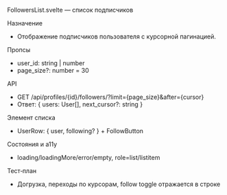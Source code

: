 FollowersList.svelte — список подписчиков

Назначение
- Отображение подписчиков пользователя с курсорной пагинацией.

Пропсы
- user_id: string | number
- page_size?: number = 30

API
- GET /api/profiles/{id}/followers/?limit={page_size}&after={cursor}
- Ответ: { users: User[], next_cursor?: string }

Элемент списка
- UserRow: { user, following? } + FollowButton

Состояния и a11y
- loading/loadingMore/error/empty, role=list/listitem

Тест‑план
- Догрузка, переходы по курсорам, follow toggle отражается в строке
